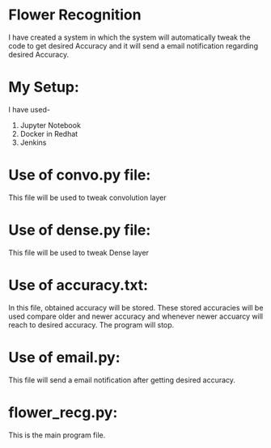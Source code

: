 # Flower Recognition
I have created a system in which the system will automatically tweak the code to get desired Accuracy and it will send a email notification regarding desired Accuracy.

# My Setup:
I have used-
1. Jupyter Notebook
2. Docker in Redhat
3. Jenkins

# Use of convo.py file:
This file will be used to tweak convolution layer

# Use of dense.py file:
This file will be used to tweak Dense layer

# Use of accuracy.txt:
In this file, obtained accuracy will be stored. These stored accuracies will be used compare older and newer accuracy and whenever newer accuarcy will reach to desired accuracy. The program will stop.

# Use of email.py:
This file will send a email notification after getting desired accuracy.

# flower_recg.py:
This is the main program file. 
